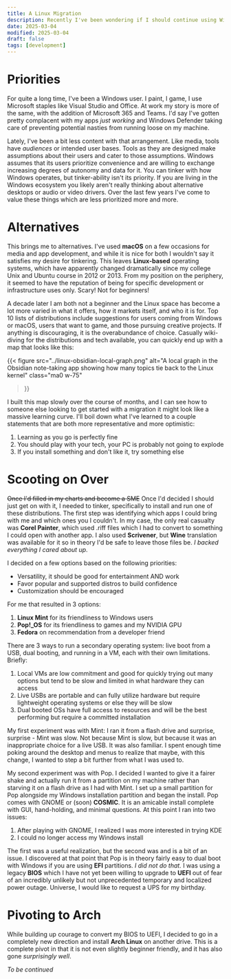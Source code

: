 ```yaml
---
title: A Linux Migration
description: Recently I've been wondering if I should continue using Windows for my personal projects or try something else.
date: 2025-03-04
modified: 2025-03-04
draft: false
tags: [development]
---
```


# Priorities
For quite a long time, I've been a Windows user. I paint, I game, I use Microsoft staples like Visual Studio and Office. At work my story is more of the same, with the addition of Microsoft 365 and Teams. I'd say I've gotten pretty complacent with my apps _just working_ and Windows Defender taking care of preventing potential nasties from running loose on my machine.

Lately, I've been a bit less content with that arrangement. Like media, tools have _audiences_ or intended user bases. Tools as they are designed make assumptions about their users and cater to those assumptions. Windows assumes that its users prioritize convenience and are willing to exchange increasing degrees of autonomy and data for it. You can tinker with how Windows operates, but tinker-ability isn't its priority. If you are living in the Windows ecosystem you likely aren't really thinking about alternative desktops or audio or video drivers. Over the last few years I've come to value these things which are less prioritized more and more.
# Alternatives
This brings me to alternatives. I've used **macOS** on a few occasions for media and app development, and while it is nice for both I wouldn't say it satisfies my desire for tinkering. This leaves **Linux-based** operating systems, which have apparently changed dramatically since my college Unix and Ubuntu course in 2012 or 2013. From my position on the periphery, it seemed to have the reputation of being for specific development or infrastructure uses only. Scary! Not for beginners!

A decade later I am both not a beginner and the Linux space has become a lot more varied in what it offers, how it markets itself, and who it is for. Top 10 lists of distributions include suggestions for users coming from Windows or macOS, users that want to game, and those pursuing creative projects. If anything is discouraging, it is the overabundance of choice. Casually wiki-diving for the distributions and tech available, you can quickly end up with a map that looks like this:

{{< figure
  src="../linux-obsidian-local-graph.png"
  alt="A local graph in the Obsidian note-taking app showing how many topics tie back to the Linux kernel"
  class="ma0 w-75"
>}}

I built this map slowly over the course of months, and I can see how to someone else looking to get started with a migration it might look like a massive learning curve. I'll boil down what I've learned to a couple statements that are both more representative and more optimistic:
1. Learning as you go is perfectly fine
2. You should play with your tech, your PC is probably not going to explode
3. If you install something and don't like it, try something else
# Scooting on Over
~~Once I'd filled in my charts and become a SME~~ Once I'd decided I should just get on with it, I needed to tinker, specifically to install and run one of these distributions. The first step was identifying which apps I could bring with me and which ones you I couldn't. In my case, the only real casualty was **Corel Painter**, which used .riff files which I had to convert to something I could open with another app. I also used **Scrivener**, but **Wine** translation was available for it so in theory I'd be safe to leave those files be. _I backed everything I cared about up_.

I decided on a few options based on the following priorities:
- Versatility, it should be good for entertainment AND work
- Favor popular and supported distros to build confidence
- Customization should be encouraged

For me that resulted in 3 options:
1. **Linux Mint** for its friendliness to Windows users
2. **Pop!\_OS** for its friendliness to games and my NVIDIA GPU
3. **Fedora** on recommendation from a developer friend

There are 3 ways to run a secondary operating system: live boot from a USB, dual booting, and running in a VM, each with their own limitations. Briefly:
1. Local VMs are low commitment and good for quickly trying out many options but tend to be slow and limited in what hardware they can access
2. Live USBs are portable and can fully utilize hardware but require lightweight operating systems or else they will be slow
3. Dual booted OSs have full access to resources and will be the best performing but require a committed installation

My first experiment was with Mint: I ran it from a flash drive and surprise, surprise - Mint was slow. Not because Mint is slow, but because it was an inappropriate choice for a live USB. It was also familiar. I spent enough time poking around the desktop and menus to realize that maybe, with this change, I wanted to step a bit further from what I was used to.

My second experiment was with Pop. I decided I wanted to give it a fairer shake and actually run it from a partition on my machine rather than starving it on a flash drive as I had with Mint. I set up a small partition for Pop alongside my Windows installation partition and began the install. Pop comes with GNOME or (soon) **COSMIC**. It is an amicable install complete with GUI, hand-holding, and minimal questions. At this point I ran into two issues:
1. After playing with GNOME, I realized I was more interested in trying KDE
2. I could no longer access my Windows install

The first was a useful realization, but the second was and is a bit of an issue. I discovered at that point that Pop is in theory fairly easy to dual boot with Windows if you are using **EFI** partitions. _I did not do that._ I was using a legacy **BIOS** which I have not yet been willing to upgrade to **UEFI** out of fear of an incredibly unlikely but not unprecedented temporary and localized power outage. Universe, I would like to request a UPS for my birthday. 
# Pivoting to Arch
While building up courage to convert my BIOS to UEFI, I decided to go in a completely new direction and install **Arch Linux** on another drive. This is a complete pivot in that it is not even slightly beginner friendly, and it has also gone _surprisingly well_.

_To be continued_

